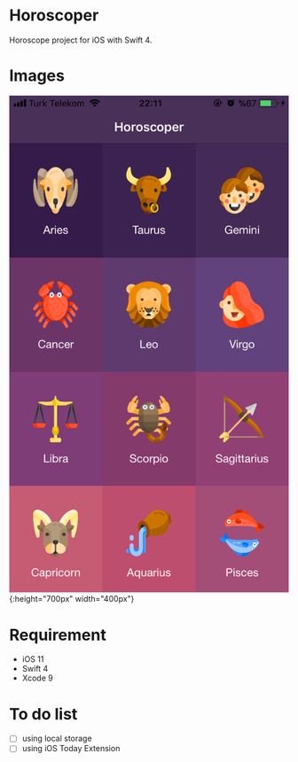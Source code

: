 # Horoscoper
Horoscope project for iOS with Swift 4.

# Images

![main](/ScreenShots/IMG_1724.png){:height="700px" width="400px"}

# Requirement

* iOS 11
* Swift 4
* Xcode 9

# To do list

  - [ ] using local storage
  - [ ] using iOS Today Extension
